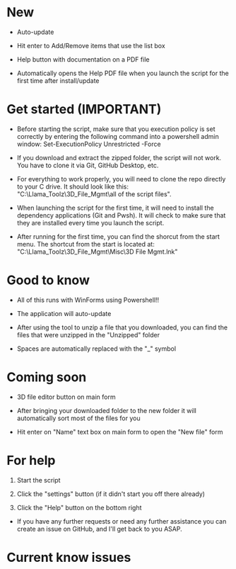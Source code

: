 # New

- Auto-update

- Hit enter to Add/Remove items that use the list box

- Help button with documentation on a PDF file

- Automatically opens the Help PDF file when you launch the script for the first time after install/update

# Get started (IMPORTANT)

- Before starting the script, make sure that you execution policy is set correctly by entering the following command into a powershell admin window: Set-ExecutionPolicy Unrestricted -Force

- If you download and extract the zipped folder, the script will not work. You have to clone it via Git, GitHub Desktop, etc.

- For everything to work properly, you will need to clone the repo directly to your C drive. It should look like this: "C:\Llama_Toolz\3D_File_Mgmt\all of the script files".

- When launching the script for the first time, it will need to install the dependency applications (Git and Pwsh). It will check to make sure that they are installed every time you launch the script.

- After running for the first time, you can find the shorcut from the start menu. The shortcut from the start is located at: "C:\Llama_Toolz\3D_File_Mgmt\Misc\3D File Mgmt.lnk"

# Good to know

- All of this runs with WinForms using Powershell!!

- The application will auto-update

- After using the tool to unzip a file that you downloaded, you can find the files that were unzipped in the "Unzipped" folder

- Spaces are automatically replaced with the "_" symbol

# Coming soon

- 3D file editor button on main form

- After bringing your downloaded folder to the new folder it will automatically sort most of the files for you

- Hit enter on "Name" text box on main form to open the "New file" form

# For help

1. Start the script

2. Click the "settings" button (if it didn't start you off there already)

3. Click the "Help" button on the bottom right

- If you have any further requests or need any further assistance you can create an issue on GitHub, and I'll get back to you ASAP.

# Current know issues
